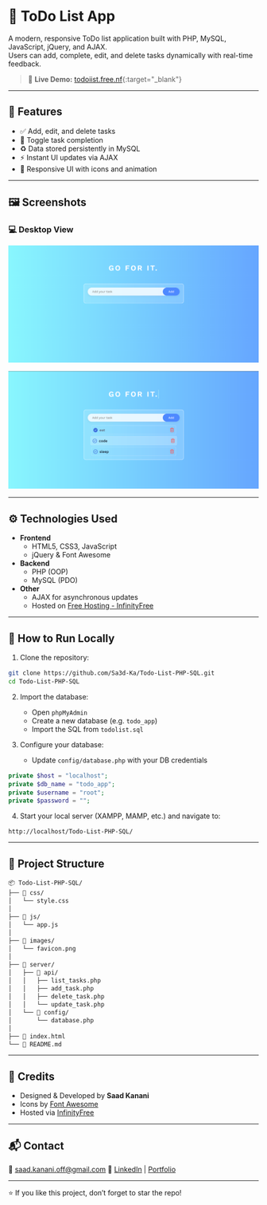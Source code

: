 # 📝 ToDo List App

A modern, responsive ToDo list application built with PHP, MySQL, JavaScript, jQuery, and AJAX.  
Users can add, complete, edit, and delete tasks dynamically with real-time feedback.

> 🚀 **Live Demo:** [todoiist.free.nf](https://todoiist.free.nf/){:target="_blank"}

---

## 🌟 Features

- ✅ Add, edit, and delete tasks
- 🔁 Toggle task completion
- ♻️ Data stored persistently in MySQL
- ⚡ Instant UI updates via AJAX
- 🎨 Responsive UI with icons and animation

---

## 🖼️ Screenshots

### 💻 Desktop View
![Desktop View](images/img1.png)

![Desktop View](images/img2.png)

---

## ⚙️ Technologies Used

- **Frontend**
  - HTML5, CSS3, JavaScript
  - jQuery & Font Awesome
- **Backend**
  - PHP (OOP)
  - MySQL (PDO)
- **Other**
  - AJAX for asynchronous updates
  - Hosted on [Free Hosting - InfinityFree](https://infinityfree.net/)

---

## 🚀 How to Run Locally

1. Clone the repository:

```bash
git clone https://github.com/Sa3d-Ka/Todo-List-PHP-SQL.git
cd Todo-List-PHP-SQL
````

2. Import the database:

   * Open `phpMyAdmin`
   * Create a new database (e.g. `todo_app`)
   * Import the SQL from `todolist.sql`

3. Configure your database:

   * Update `config/database.php` with your DB credentials

```php
private $host = "localhost";
private $db_name = "todo_app";
private $username = "root";
private $password = "";
```

4. Start your local server (XAMPP, MAMP, etc.) and navigate to:

```
http://localhost/Todo-List-PHP-SQL/
```

---

## 📁 Project Structure

```
📦 Todo-List-PHP-SQL/
├── 📁 css/
│   └── style.css
│
├── 📁 js/
│   └── app.js
│
├── 📁 images/
│   └── favicon.png
│
├── 📁 server/
│   ├── 📁 api/
│   │   ├── list_tasks.php
│   │   ├── add_task.php
│   │   ├── delete_task.php
│   │   └── update_task.php
│   └── 📁 config/
│       └── database.php
│
├── 📄 index.html
└── 📄 README.md
```

---

## 🙌 Credits

* Designed & Developed by **Saad Kanani**
* Icons by [Font Awesome](https://fontawesome.com/)
* Hosted via [InfinityFree](https://infinityfree.net/)

---

## 📬 Contact

📧 [saad.kanani.off@gmail.com](mailto:saad.kanani.off@gmail.com)
🔗 [LinkedIn](https://linkedin.com/in/saad-kanani) | [Portfolio](https://sa3d-ka.github.io/My-Portfolio/)

---

⭐ If you like this project, don’t forget to star the repo!
